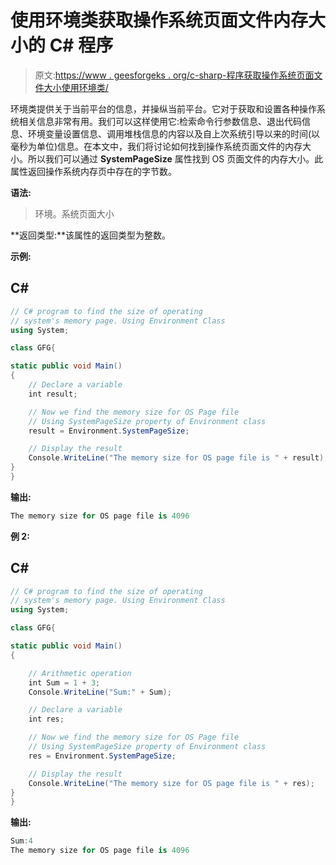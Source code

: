 # 使用环境类获取操作系统页面文件内存大小的 C# 程序

> 原文:[https://www . geesforgeks . org/c-sharp-程序获取操作系统页面文件大小使用环境类/](https://www.geeksforgeeks.org/c-sharp-program-to-get-the-memory-size-for-os-page-file-using-environment-class/)

环境类提供关于当前平台的信息，并操纵当前平台。它对于获取和设置各种操作系统相关信息非常有用。我们可以这样使用它:检索命令行参数信息、退出代码信息、环境变量设置信息、调用堆栈信息的内容以及自上次系统引导以来的时间(以毫秒为单位)信息。在本文中，我们将讨论如何找到操作系统页面文件的内存大小。所以我们可以通过 **SystemPageSize** 属性找到 OS 页面文件的内存大小。此属性返回操作系统内存页中存在的字节数。

**语法:**

> 环境。系统页面大小

**返回类型:**该属性的返回类型为整数。

**示例:**

## C#

```cs
// C# program to find the size of operating 
// system's memory page. Using Environment Class
using System;

class GFG{

static public void Main()
{
    // Declare a variable
    int result;

    // Now we find the memory size for OS Page file 
    // Using SystemPageSize property of Environment class
    result = Environment.SystemPageSize;

    // Display the result
    Console.WriteLine("The memory size for OS page file is " + result);
}
}
```

**输出:**

```cs
The memory size for OS page file is 4096
```

**例 2:**

## C#

```cs
// C# program to find the size of operating 
// system's memory page. Using Environment Class
using System;

class GFG{

static public void Main()
{

    // Arithmetic operation
    int Sum = 1 + 3;
    Console.WriteLine("Sum:" + Sum);

    // Declare a variable
    int res;

    // Now we find the memory size for OS Page file 
    // Using SystemPageSize property of Environment class
    res = Environment.SystemPageSize;

    // Display the result
    Console.WriteLine("The memory size for OS page file is " + res);
}
}
```

**输出:**

```cs
Sum:4
The memory size for OS page file is 4096
```
